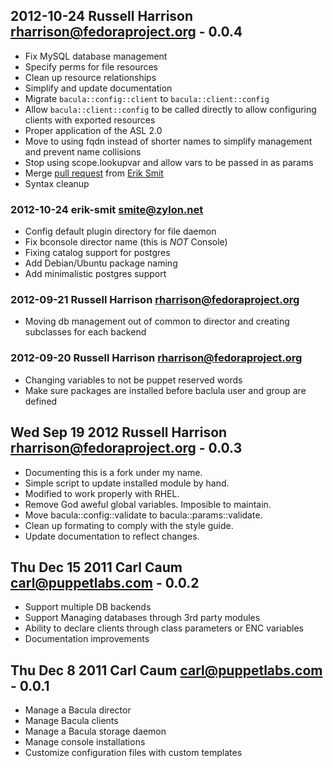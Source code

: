 ## 2012-10-24  Russell Harrison <rharrison@fedoraproject.org> - 0.0.4
* Fix MySQL database management
* Specify perms for file resources
* Clean up resource relationships
* Simplify and update documentation
* Migrate `bacula::config::client` to `bacula::client::config`
* Allow `bacula::client::config` to be called directly to allow configuring
  clients with exported resources
* Proper application of the ASL 2.0
* Move to using fqdn instead of shorter names to simplify management and prevent
  name collisions
* Stop using scope.lookupvar and allow vars to be passed in as params
* Merge [pull request](https://github.com/rharrison10/rharrison-bacula/pull/1)
  from [Erik Smit](https://github.com/erik-smit)
* Syntax cleanup

### 2012-10-24  erik-smit <smite@zylon.net>
* Config default plugin directory for file daemon
* Fix bconsole director name (this is _NOT_ Console)
* Fixing catalog support for postgres
* Add Debian/Ubuntu package naming
* Add minimalistic postgres support

### 2012-09-21  Russell Harrison <rharrison@fedoraproject.org>
* Moving db management out of common to director and creating subclasses for each backend

### 2012-09-20  Russell Harrison <rharrison@fedoraproject.org>
* Changing variables to not be puppet reserved words
* Make sure packages are installed before baclula user and group are defined

## Wed Sep 19 2012 Russell Harrison <rharrison@fedoraproject.org> - 0.0.3

* Documenting this is a fork under my name.
* Simple script to update installed module by hand.
* Modified to work properly with RHEL.
* Remove God aweful global variables. Imposible to maintain.
* Move bacula::config::validate to bacula::params::validate.
* Clean up formating to comply with the style guide.
* Update documentation to reflect changes.

## Thu Dec 15 2011 Carl Caum <carl@puppetlabs.com> - 0.0.2

* Support multiple DB backends
* Support Managing databases through 3rd party modules
* Ability to declare clients through class parameters
  or ENC variables
* Documentation improvements

## Thu Dec  8 2011 Carl Caum <carl@puppetlabs.com> - 0.0.1

* Manage a Bacula director
* Manage Bacula clients
* Manage a Bacula storage daemon
* Manage console installations
* Customize configuration files with custom templates
